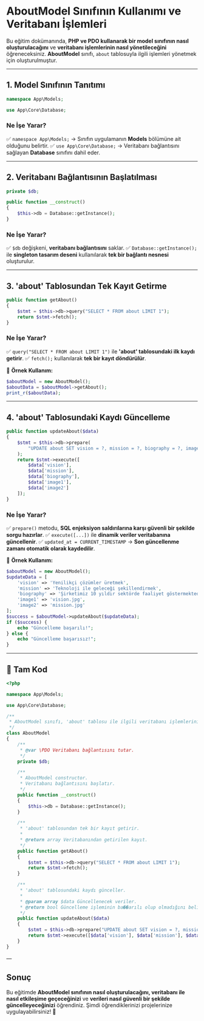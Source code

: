 # **AboutModel Sınıfının Kullanımı ve Veritabanı İşlemleri**
 
Bu eğitim dokümanında, **PHP ve PDO kullanarak bir model sınıfının nasıl oluşturulacağını** ve **veritabanı işlemlerinin nasıl yönetileceğini** öğreneceksiniz. **AboutModel** sınıfı, `about` tablosuyla ilgili işlemleri yönetmek için oluşturulmuştur.

---

## **1. Model Sınıfının Tanıtımı**

```php
namespace App\Models;

use App\Core\Database;
```

### **Ne İşe Yarar?**
✅ `namespace App\Models;` → Sınıfın uygulamanın **Models** bölümüne ait olduğunu belirtir.
✅ `use App\Core\Database;` → Veritabanı bağlantısını sağlayan **Database** sınıfını dahil eder.

---

## **2. Veritabanı Bağlantısının Başlatılması**

```php
private $db;

public function __construct()
{
    $this->db = Database::getInstance();
}
```

### **Ne İşe Yarar?**
✅ `$db` değişkeni, **veritabanı bağlantısını** saklar.
✅ `Database::getInstance();` ile **singleton tasarım deseni** kullanılarak **tek bir bağlantı nesnesi** oluşturulur.

---

## **3. 'about' Tablosundan Tek Kayıt Getirme**

```php
public function getAbout()
{
    $stmt = $this->db->query("SELECT * FROM about LIMIT 1");
    return $stmt->fetch();
}
```

### **Ne İşe Yarar?**
✅ `query("SELECT * FROM about LIMIT 1")` ile **'about' tablosundaki ilk kaydı getirir**.
✅ `fetch();` kullanılarak **tek bir kayıt döndürülür**.

🔹 **Örnek Kullanım:**
```php
$aboutModel = new AboutModel();
$aboutData = $aboutModel->getAbout();
print_r($aboutData);
```

---

## **4. 'about' Tablosundaki Kaydı Güncelleme**

```php
public function updateAbout($data)
{
    $stmt = $this->db->prepare(
        "UPDATE about SET vision = ?, mission = ?, biography = ?, image1 = ?, image2 = ?, updated_at = CURRENT_TIMESTAMP WHERE id = 1"
    );
    return $stmt->execute([
        $data['vision'],
        $data['mission'],
        $data['biography'],
        $data['image1'],
        $data['image2']
    ]);
}
```

### **Ne İşe Yarar?**
✅ `prepare()` metodu, **SQL enjeksiyon saldırılarına karşı güvenli bir şekilde sorgu hazırlar**.
✅ `execute([...])` ile **dinamik veriler veritabanına güncellenir**.
✅ `updated_at = CURRENT_TIMESTAMP` → **Son güncellenme zamanı otomatik olarak kaydedilir**.

🔹 **Örnek Kullanım:**
```php
$aboutModel = new AboutModel();
$updateData = [
    'vision' => 'Yenilikçi çözümler üretmek',
    'mission' => 'Teknoloji ile geleceği şekillendirmek',
    'biography' => 'Şirketimiz 10 yıldır sektörde faaliyet göstermektedir.',
    'image1' => 'vision.jpg',
    'image2' => 'mission.jpg'
];
$success = $aboutModel->updateAbout($updateData);
if ($success) {
    echo "Güncelleme başarılı!";
} else {
    echo "Güncelleme başarısız!";
}
```

---
## 📌 **Tam Kod**

```php
<?php

namespace App\Models;

use App\Core\Database;

/**
 * AboutModel sınıfı, 'about' tablosu ile ilgili veritabanı işlemlerini yönetir.
 */
class AboutModel
{
    /**
     * @var \PDO Veritabanı bağlantısını tutar.
     */
    private $db;

    /**
     * AboutModel constructor.
     * Veritabanı bağlantısını başlatır.
     */
    public function __construct()
    {
        $this->db = Database::getInstance();
    }

    /**
     * 'about' tablosundan tek bir kayıt getirir.
     *
     * @return array Veritabanından getirilen kayıt.
     */
    public function getAbout()
    {
        $stmt = $this->db->query("SELECT * FROM about LIMIT 1");
        return $stmt->fetch();
    }

    /**
     * 'about' tablosundaki kaydı günceller.
     *
     * @param array $data Güncellenecek veriler.
     * @return bool Güncelleme işleminin ba��arılı olup olmadığını belirtir.
     */
    public function updateAbout($data)
    {
        $stmt = $this->db->prepare("UPDATE about SET vision = ?, mission = ?, biography = ?, image1 = ?, image2 = ?, updated_at = CURRENT_TIMESTAMP WHERE id = 1");
        return $stmt->execute([$data['vision'], $data['mission'], $data['biography'], $data['image1'], $data['image2']]);
    }
}

```
—
## **Sonuç**

Bu eğitimde **AboutModel sınıfının nasıl oluşturulacağını, veritabanı ile nasıl etkileşime geçeceğinizi** ve **verileri nasıl güvenli bir şekilde güncelleyeceğinizi** öğrendiniz. Şimdi öğrendiklerinizi projelerinize uygulayabilirsiniz! 🚀
